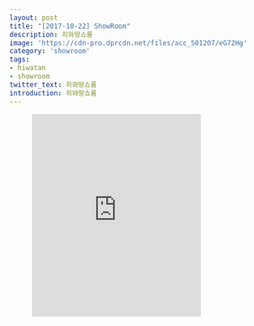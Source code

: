 ```yaml
---
layout: post
title: "[2017-10-22] ShowRoom"
description: 히와땅쇼룸
image: 'https://cdn-pro.dprcdn.net/files/acc_501207/eG72Hg'
category: 'showroom'
tags:
- hiwatan
- showroom
twitter_text: 히와땅쇼룸
introduction: 히와땅쇼룸
---
```

<figure class="video_container">
<iframe src="https://player.vimeo.com/video/240505602" height="360" frameborder="0" webkitallowfullscreen mozallowfullscreen allowfullscreen></iframe>
</figure>
